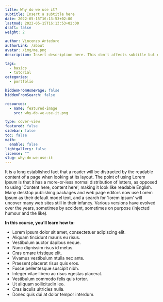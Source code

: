 ```yaml
---
title: Why do we use it?
subtitle: Insert a subtitle here
date: 2022-05-15T16:13:53+02:00
lastmod: 2022-05-15T16:13:53+02:00
draft: false
weight: 2

author: Vincenzo Antedoro
authorLink: /about
avatar: /img/me.png
description: Insert description here. This don't affects subtitle but only html internals

tags:
  - basics
  - tutorial
categories:
  - portfolio

hiddenFromHomePage: false
hiddenFromSearch: false

resources:
  - name: featured-image
    src: why-do-we-use-it.png

type: cover-view
featured: false
sidebar: false
toc: false
math:
  enable: false
lightgallery: false
license: ""
slug: why-do-we-use-it
---
```


It is a long established fact that a reader will be distracted by the readable content of a page when looking at its layout. The point of using Lorem Ipsum is that it has a more-or-less normal distribution of letters, as opposed to using 'Content here, content here', making it look like readable English. Many desktop publishing packages and web page editors now use Lorem Ipsum as their default model text, and a search for 'lorem ipsum' will uncover many web sites still in their infancy. Various versions have evolved over the years, sometimes by accident, sometimes on purpose (injected humour and the like).

**In this course, you’ll learn how to:**

- Lorem ipsum dolor sit amet, consectetuer adipiscing elit.
- Aliquam tincidunt mauris eu risus.
- Vestibulum auctor dapibus neque.
- Nunc dignissim risus id metus.
- Cras ornare tristique elit.
- Vivamus vestibulum ntulla nec ante.
- Praesent placerat risus quis eros.
- Fusce pellentesque suscipit nibh.
- Integer vitae libero ac risus egestas placerat.
- Vestibulum commodo felis quis tortor.
- Ut aliquam sollicitudin leo.
- Cras iaculis ultricies nulla.
- Donec quis dui at dolor tempor interdum.
